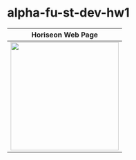 # alpha-fu-st-dev-hw1

| Horiseon Web Page                                 |
| ------------------------------------------------- |
| <img src="url/Horiseon-web-page.jpg" width="250"> |
